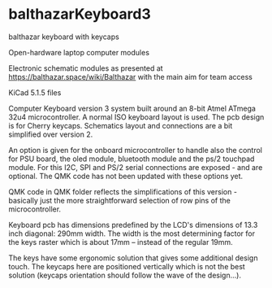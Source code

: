 # balthazarKeyboard3
balthazar keyboard with keycaps

Open-hardware laptop computer modules

Electronic schematic modules as presented at https://balthazar.space/wiki/Balthazar with the main aim for team access

KiCad 5.1.5 files

Computer Keyboard version 3 system built around an 8-bit Atmel ATmega 32u4 microcontroller. A normal ISO keyboard layout is used. The pcb design is for Cherry keycaps. Schematics layout and connections are a bit simplified over version 2.

An option is given for the onboard microcontroller to handle also the control for PSU board, the oled module, bluetooth module and the ps/2 touchpad module. For this I2C, SPI and PS/2 serial connections are exposed - and are optional. The QMK code has not been updated with these options yet. 

QMK code in QMK folder reflects the simplifications of this version - basically just the more straightforward selection of row pins of the microcontroller.

Keyboard pcb has dimensions predefined by the LCD's dimensions of 13.3 inch diagonal: 290mm width. The width is the most determining factor for the keys raster which is about 17mm – instead of the regular 19mm.

The keys have some ergonomic solution that gives some additional design touch. The keycaps here are positioned vertically which is not the best solution (keycaps orientation should follow the wave of the design...). 

